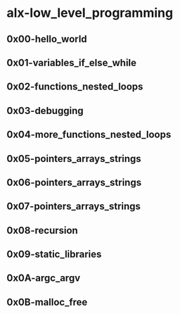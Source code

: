 # alx-low_level_programming

## 0x00-hello_world

## 0x01-variables_if_else_while

## 0x02-functions_nested_loops

## 0x03-debugging

## 0x04-more_functions_nested_loops

## 0x05-pointers_arrays_strings

## 0x06-pointers_arrays_strings

## 0x07-pointers_arrays_strings

## 0x08-recursion

## 0x09-static_libraries

## 0x0A-argc_argv

## 0x0B-malloc_free

